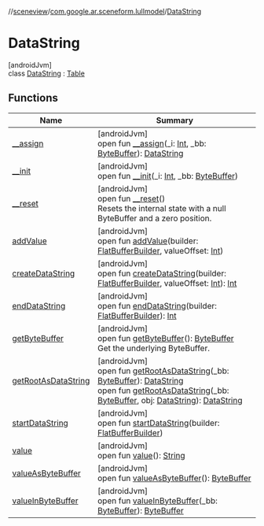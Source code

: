 //[sceneview](../../../index.md)/[com.google.ar.sceneform.lullmodel](../index.md)/[DataString](index.md)

# DataString

[androidJvm]\
class [DataString](index.md) : [Table](../../com.google.flatbuffers/-table/index.md)

## Functions

| Name | Summary |
|---|---|
| [__assign](__assign.md) | [androidJvm]<br>open fun [__assign](__assign.md)(_i: [Int](https://kotlinlang.org/api/latest/jvm/stdlib/kotlin/-int/index.html), _bb: [ByteBuffer](https://developer.android.com/reference/kotlin/java/nio/ByteBuffer.html)): [DataString](index.md) |
| [__init](__init.md) | [androidJvm]<br>open fun [__init](__init.md)(_i: [Int](https://kotlinlang.org/api/latest/jvm/stdlib/kotlin/-int/index.html), _bb: [ByteBuffer](https://developer.android.com/reference/kotlin/java/nio/ByteBuffer.html)) |
| [__reset](../../com.google.flatbuffers/-table/__reset.md) | [androidJvm]<br>open fun [__reset](../../com.google.flatbuffers/-table/__reset.md)()<br>Resets the internal state with a null ByteBuffer and a zero position. |
| [addValue](add-value.md) | [androidJvm]<br>open fun [addValue](add-value.md)(builder: [FlatBufferBuilder](../../com.google.flatbuffers/-flat-buffer-builder/index.md), valueOffset: [Int](https://kotlinlang.org/api/latest/jvm/stdlib/kotlin/-int/index.html)) |
| [createDataString](create-data-string.md) | [androidJvm]<br>open fun [createDataString](create-data-string.md)(builder: [FlatBufferBuilder](../../com.google.flatbuffers/-flat-buffer-builder/index.md), valueOffset: [Int](https://kotlinlang.org/api/latest/jvm/stdlib/kotlin/-int/index.html)): [Int](https://kotlinlang.org/api/latest/jvm/stdlib/kotlin/-int/index.html) |
| [endDataString](end-data-string.md) | [androidJvm]<br>open fun [endDataString](end-data-string.md)(builder: [FlatBufferBuilder](../../com.google.flatbuffers/-flat-buffer-builder/index.md)): [Int](https://kotlinlang.org/api/latest/jvm/stdlib/kotlin/-int/index.html) |
| [getByteBuffer](../../com.google.flatbuffers/-table/get-byte-buffer.md) | [androidJvm]<br>open fun [getByteBuffer](../../com.google.flatbuffers/-table/get-byte-buffer.md)(): [ByteBuffer](https://developer.android.com/reference/kotlin/java/nio/ByteBuffer.html)<br>Get the underlying ByteBuffer. |
| [getRootAsDataString](get-root-as-data-string.md) | [androidJvm]<br>open fun [getRootAsDataString](get-root-as-data-string.md)(_bb: [ByteBuffer](https://developer.android.com/reference/kotlin/java/nio/ByteBuffer.html)): [DataString](index.md)<br>open fun [getRootAsDataString](get-root-as-data-string.md)(_bb: [ByteBuffer](https://developer.android.com/reference/kotlin/java/nio/ByteBuffer.html), obj: [DataString](index.md)): [DataString](index.md) |
| [startDataString](start-data-string.md) | [androidJvm]<br>open fun [startDataString](start-data-string.md)(builder: [FlatBufferBuilder](../../com.google.flatbuffers/-flat-buffer-builder/index.md)) |
| [value](value.md) | [androidJvm]<br>open fun [value](value.md)(): [String](https://developer.android.com/reference/kotlin/java/lang/String.html) |
| [valueAsByteBuffer](value-as-byte-buffer.md) | [androidJvm]<br>open fun [valueAsByteBuffer](value-as-byte-buffer.md)(): [ByteBuffer](https://developer.android.com/reference/kotlin/java/nio/ByteBuffer.html) |
| [valueInByteBuffer](value-in-byte-buffer.md) | [androidJvm]<br>open fun [valueInByteBuffer](value-in-byte-buffer.md)(_bb: [ByteBuffer](https://developer.android.com/reference/kotlin/java/nio/ByteBuffer.html)): [ByteBuffer](https://developer.android.com/reference/kotlin/java/nio/ByteBuffer.html) |
